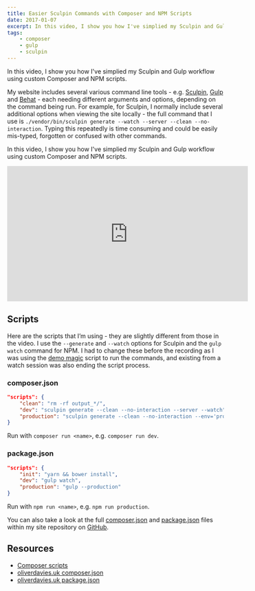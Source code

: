 ```yaml
---
title: Easier Sculpin Commands with Composer and NPM Scripts
date: 2017-01-07
excerpt: In this video, I show you how I've simplied my Sculpin and Gulp workflow using custom Composer and NPM scripts.
tags:
    - composer
    - gulp
    - sculpin
---
```


In this video, I show you how I've simplied my Sculpin and Gulp workflow using
custom Composer and NPM scripts.

My website includes several various command line tools - e.g. [Sculpin][4],
[Gulp][5] and [Behat][6] - each needing different arguments and options,
depending on the command being run. For example, for Sculpin, I normally include
several additional options when viewing the site locally - the full command that
I use is
`./vendor/bin/sculpin generate --watch --server --clean --no-interaction`.
Typing this repeatedly is time consuming and could be easily mis-typed,
forgotten or confused with other commands.

In this video, I show you how I've simplied my Sculpin and Gulp workflow using
custom Composer and NPM scripts.

<div class="embed-container">
    <iframe width="560" height="315" src="https://www.youtube.com/embed/eiWDV_63yCQ" frameborder="0" allowfullscreen></iframe>
</div>

## Scripts

Here are the scripts that I’m using - they are slightly different from those in
the video. I use the `--generate` and `--watch` options for Sculpin and the
`gulp watch` command for NPM. I had to change these before the recording as I
was using the [demo magic][0] script to run the commands, and existing from a
watch session was also ending the script process.

### composer.json

```json
"scripts": {
    "clean": "rm -rf output_*/",
    "dev": "sculpin generate --clean --no-interaction --server --watch",
    "production": "sculpin generate --clean --no-interaction --env='prod' --quiet"
}
```

Run with `composer run <name>`, e.g. `composer run dev`.

### package.json

```json
"scripts": {
    "init": "yarn && bower install",
    "dev": "gulp watch",
    "production": "gulp --production"
}
```

Run with `npm run <name>`, e.g. `npm run production`.

You can also take a look at the full [composer.json][1] and [package.json][2]
files within my site repository on [GitHub][3].

## Resources

- [Composer scripts][7]
- [oliverdavies.uk composer.json][1]
- [oliverdavies.uk package.json][2]

[0]: https://github.com/paxtonhare/demo-magic
[1]: https://github.com/opdavies/oliverdavies.uk/blob/master/composer.json
[2]: https://github.com/opdavies/oliverdavies.uk/blob/master/package.json
[3]: https://github.com/opdavies/oliverdavies.uk
[4]: https://sculpin.io
[5]: http://gulpjs.com
[6]: http://behat.org
[7]: https://getcomposer.org/doc/04-schema.md#scripts

